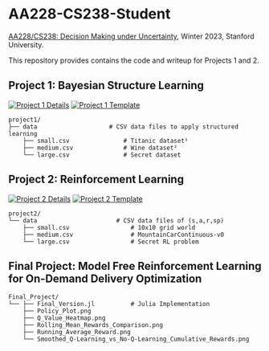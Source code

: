 # AA228-CS238-Student

[AA228/CS238: Decision Making under Uncertainty](https://aa228.stanford.edu), Winter 2023, Stanford University.

This repository provides contains the code and writeup for Projects 1 and 2.


## Project 1: Bayesian Structure Learning

[![Project 1 Details](https://img.shields.io/badge/project1-details-blue)](https://web.stanford.edu/class/aa228/cgi-bin/wp/project-1/) [![Project 1 Template](https://img.shields.io/badge/project1-LaTeX%20template-white)](https://www.overleaf.com/read/hxwgtnksxtts)

    project1/
    ├── data                    # CSV data files to apply structured learning
        ├── small.csv               # Titanic dataset¹
        ├── medium.csv              # Wine dataset²
        └── large.csv               # Secret dataset        


## Project 2: Reinforcement Learning

[![Project 2 Details](https://img.shields.io/badge/project2-details-blue)](https://web.stanford.edu/class/aa228/cgi-bin/wp/project-2/) [![Project 2 Template](https://img.shields.io/badge/project2-LaTeX%20template-white)](https://www.overleaf.com/read/gsptsmcrzpdv)

    project2/
    └── data                      # CSV data files of (s,a,r,sp)
        ├── small.csv                 # 10x10 grid world
        ├── medium.csv                # MountainCarContinuous-v0
        └── large.csv                 # Secret RL problem


## Final Project: Model Free Reinforcement Learning for On-Demand Delivery Optimization

    Final_Project/
    └── ├── Final_Version.jl          # Julia Implementation
        ├── Policy_Plot.png            
        ├── Q_Value_Heatmap.png
        ├── Rolling_Mean_Rewards_Comparison.png
        ├── Running_Average_Reward.png
        └── Smoothed_Q-Learning_vs_No-Q-Learning_Cumulative_Rewards.png
        
